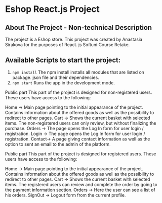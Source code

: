 # Eshop React.js Project

## About The Project - Non-technical Description

The project is a Eshop store.
This project was created by Anastasia Sirakova for the purposes of React. js Softuni Course Retake.


## Available Scripts to start the project:
1. `npm install`
The npm install installs all modules that are listed on package. json file and their dependencies. 
2. `npm start`
Runs the app in the development mode.

Public part
This part of the project is designed for non-registered users. These users have access to the following:

Home -> Main page pointing to the initial appearance of the project. Contains information about the offered goods as well as the possibility to redirect to other pages.
Cart -> Shows the current basket with selected items. The non-registered users can only review, but without finalizing the purchase.
Orders -> The page opens the Log In form for user login / registration.
Login -> The page opens the Log In form for user login / registration.
Contact-> A page giving contact information as well as the option to sent an email to the admin of the platform.

Public part
This part of the project is designed for registered users. These users have access to the following:

Home -> Main page pointing to the initial appearance of the project. Contains information about the offered goods as well as the possibility to redirect to other pages.
Cart -> Shows the current basket with selected items. The registered users can review and complete the order by going to the payment information section.
Orders -> Here the user can see a list of his orders.
SignOut -> Logout form from the current profile.
